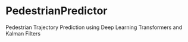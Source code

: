 # PedestrianPredictor
Pedestrian Trajectory Prediction using Deep Learning Transformers and Kalman Filters
